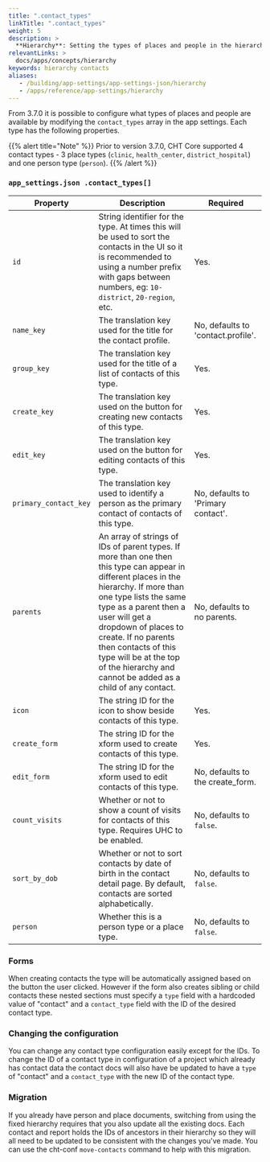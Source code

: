 ```yaml
---
title: ".contact_types"
linkTitle: ".contact_types"
weight: 5
description: >
  **Hierarchy**: Setting the types of places and people in the hierarchy
relevantLinks: >
  docs/apps/concepts/hierarchy
keywords: hierarchy contacts
aliases:
   - /building/app-settings/app-settings-json/hierarchy
   - /apps/reference/app-settings/hierarchy
---
```


From 3.7.0 it is possible to configure what types of places and people are available by modifying the `contact_types` array in the app settings. Each type has the following properties.

{{% alert title="Note" %}}
Prior to version 3.7.0, CHT Core supported 4 contact types - 3 place types (`clinic`, `health_center`, `district_hospital`) and one person type (`person`).
{{% /alert %}}

### `app_settings.json .contact_types[]`

|Property|Description|Required|
|-------|---------|----------|
| `id` | String identifier for the type. At times this will be used to sort the contacts in the UI so it is recommended to using a number prefix with gaps between numbers, eg: `10-district`, `20-region`, etc. | Yes. |
| `name_key` | The translation key used for the title for the contact profile. | No, defaults to 'contact.profile'. |
| `group_key` | The translation key used for the title of a list of contacts of this type. | Yes. |
| `create_key` | The translation key used on the button for creating new contacts of this type. | Yes. |
| `edit_key` | The translation key used on the button for editing contacts of this type. | Yes. |
| `primary_contact_key` | The translation key used to identify a person as the primary contact of contacts of this type. | No, defaults to 'Primary contact'. |
| `parents` | An array of strings of IDs of parent types. If more than one then this type can appear in different places in the hierarchy. If more than one type lists the same type as a parent then a user will get a dropdown of places to create. If no parents then contacts of this type will be at the top of the hierarchy and cannot be added as a child of any contact. | No, defaults to no parents. |
| `icon` | The string ID for the icon to show beside contacts of this type. | Yes. |
| `create_form` | The string ID for the xform used to create contacts of this type. | Yes. |
| `edit_form` | The string ID for the xform used to edit contacts of this type. | No, defaults to the create_form. |
| `count_visits` | Whether or not to show a count of visits for contacts of this type. Requires UHC to be enabled. | No, defaults to `false`. |
| `sort_by_dob`         | Whether or not to sort contacts by date of birth in the contact detail page. By default, contacts are sorted alphabetically. | No, defaults to `false`. |
| `person` | Whether this is a person type or a place type. | No, defaults to `false`. |
 
### Forms

When creating contacts the type will be automatically assigned based on the button the user clicked. However if the form also creates sibling or child contacts these nested sections must specify a `type` field with a hardcoded value of "contact" and a `contact_type` field with the ID of the desired contact type.

### Changing the configuration

You can change any contact type configuration easily except for the IDs. To change the ID of a contact type in configuration of a project which already has contact data the contact docs will also have be updated to have a `type` of "contact" and a `contact_type` with the new ID of the contact type.

### Migration

If you already have person and place documents, switching from using the fixed hierarchy requires that you also update all the existing docs. Each contact and report holds the IDs of ancestors in their hierarchy so they will all need to be updated to be consistent with the changes you've made. You can use the cht-conf `move-contacts` command to help with this migration.
